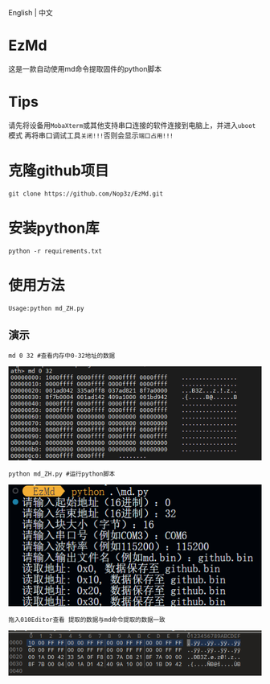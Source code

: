 <a herf="./README_EN.md">English</a> | <a herf="./README_ZH.md">中文</a>

# EzMd
这是一款自动使用md命令提取固件的python脚本
# Tips
请先将设备用`MobaXterm`或其他支持串口连接的软件连接到电脑上，并进入`uboot`模式
再将串口调试工具`关闭!!!`否则会显示`端口占用!!!`
# 克隆github项目
```
git clone https://github.com/Nop3z/EzMd.git
```

# 安装python库
```
python -r requirements.txt
```
# 使用方法
```
Usage:python md_ZH.py
```
## 演示
```
md 0 32 #查看内存中0-32地址的数据
```
![alt text](image.png)
```
python md_ZH.py #运行python脚本
```
![alt text](image-2.png)
```
拖入010Editor查看 提取的数据与md命令提取的数据一致
```
![alt text](image-3.png)